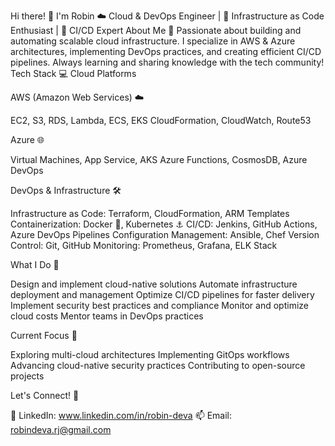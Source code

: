 Hi there! 👋 I'm Robin
☁️ Cloud & DevOps Engineer | 🚀 Infrastructure as Code Enthusiast | 🔄 CI/CD Expert
About Me 🎯
Passionate about building and automating scalable cloud infrastructure. I specialize in AWS & Azure architectures, implementing DevOps practices, and creating efficient CI/CD pipelines. Always learning and sharing knowledge with the tech community!
Tech Stack 💻
Cloud Platforms

AWS (Amazon Web Services) ☁️

EC2, S3, RDS, Lambda, ECS, EKS
CloudFormation, CloudWatch, Route53


Azure 🌐

Virtual Machines, App Service, AKS
Azure Functions, CosmosDB, Azure DevOps



DevOps & Infrastructure 🛠

Infrastructure as Code: Terraform, CloudFormation, ARM Templates
Containerization: Docker 🐳, Kubernetes ⚓
CI/CD: Jenkins, GitHub Actions, Azure DevOps Pipelines
Configuration Management: Ansible, Chef
Version Control: Git, GitHub
Monitoring: Prometheus, Grafana, ELK Stack

What I Do 🎈

Design and implement cloud-native solutions
Automate infrastructure deployment and management
Optimize CI/CD pipelines for faster delivery
Implement security best practices and compliance
Monitor and optimize cloud costs
Mentor teams in DevOps practices

Current Focus 🎯

Exploring multi-cloud architectures
Implementing GitOps workflows
Advancing cloud-native security practices
Contributing to open-source projects

Let's Connect! 🤝

💼 LinkedIn: www.linkedin.com/in/robin-deva
📫 Email: robindeva.rj@gmail.com
